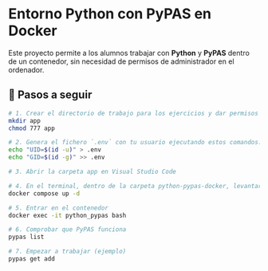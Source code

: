 # Entorno Python con PyPAS en Docker

Este proyecto permite a los alumnos trabajar con **Python** y **PyPAS** dentro de un contenedor,
sin necesidad de permisos de administrador en el ordenador.

## 🚀 Pasos a seguir

```bash
# 1. Crear el directorio de trabajo para los ejercicios y dar permisos escritura
mkdir app
chmod 777 app

# 2. Genera el fichero `.env` con tu usuario ejecutando estos comandos:
echo "UID=$(id -u)" > .env
echo "GID=$(id -g)" >> .env

# 3. Abrir la carpeta app en Visual Studio Code

# 4. En el terminal, dentro de la carpeta python-pypas-docker, levantar el contenedor con Docker Compose
docker compose up -d

# 5. Entrar en el contenedor
docker exec -it python_pypas bash

# 6. Comprobar que PyPAS funciona
pypas list

# 7. Empezar a trabajar (ejemplo)
pypas get add


